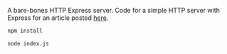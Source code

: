 A bare-bones HTTP Express server. Code for a simple HTTP server with Express for an article posted [here][1].

```bash
npm install
```

```bash
node index.js
```

[1]: https://www.richtillis.com/blog/simple-local-node-server-setup "Setting up a simple local HTTP server with Express"
